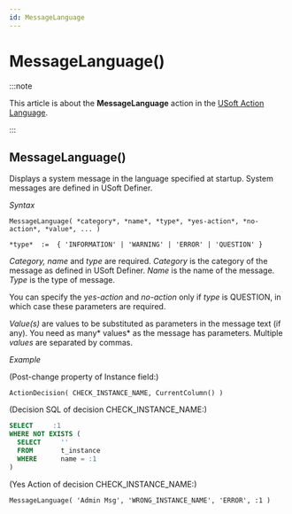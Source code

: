 ```yaml
---
id: MessageLanguage
---
```


# MessageLanguage()




:::note

This article is about the **MessageLanguage** action in the [USoft Action Language](/docs/Task_flow/Action_Language_reference/USoft_Action_Language.md).

:::

## **MessageLanguage()**

Displays a system message in the language specified at startup. System messages are defined in USoft Definer.

*Syntax*

```
MessageLanguage( *category*, *name*, *type*, *yes-action*, *no-action*, *value*, ... )

*type*  :=  { 'INFORMATION' | 'WARNING' | 'ERROR' | 'QUESTION' }
```

*Category, name* and *type* are required. *Category* is the category of the message as defined in USoft Definer. *Name* is the name of the message. *Type* is the type of message.

You can specify the y*es-action* and *no-action* only if *type* is QUESTION, in which case these parameters are required.

*Value(s)* are values to be substituted as parameters in the message text (if any). You need as many* values* as the message has parameters. Multiple *values* are separated by commas.

*Example*

(Post-change property of Instance field:)

```
ActionDecision( CHECK_INSTANCE_NAME, CurrentColumn() )
```

(Decision SQL of decision CHECK_INSTANCE_NAME:)

```sql
SELECT     :1
WHERE NOT EXISTS (
  SELECT     ''
  FROM       t_instance
  WHERE      name = :1
)
```

(Yes Action of decision CHECK_INSTANCE_NAME:)

```
MessageLanguage( 'Admin Msg', 'WRONG_INSTANCE_NAME', 'ERROR', :1 )
```

 